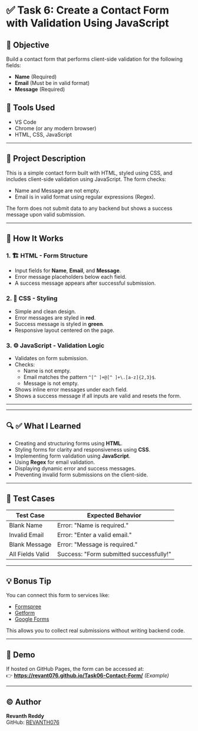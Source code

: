 # ✅ Task 6: Create a Contact Form with Validation Using JavaScript

## 🎯 Objective
Build a contact form that performs client-side validation for the following fields:
- **Name** (Required)
- **Email** (Must be in valid format)
- **Message** (Required)

## 🧰 Tools Used
- VS Code
- Chrome (or any modern browser)
- HTML, CSS, JavaScript

---

## 📜 Project Description
This is a simple contact form built with HTML, styled using CSS, and includes client-side validation using JavaScript. The form checks:
- Name and Message are not empty.
- Email is in valid format using regular expressions (Regex).

The form does not submit data to any backend but shows a success message upon valid submission.

---

## 🚀 How It Works

### 1. 🏗️ HTML - Form Structure
- Input fields for **Name**, **Email**, and **Message**.
- Error message placeholders below each field.
- A success message appears after successful submission.

### 2. 🎨 CSS - Styling
- Simple and clean design.
- Error messages are styled in **red**.
- Success message is styled in **green**.
- Responsive layout centered on the page.

### 3. ⚙️ JavaScript - Validation Logic
- Validates on form submission.
- Checks:
  - Name is not empty.
  - Email matches the pattern `^[^ ]+@[^ ]+\.[a-z]{2,3}$`.
  - Message is not empty.
- Shows inline error messages under each field.
- Shows a success message if all inputs are valid and resets the form.

---

---

## 🔍 ✅ What I Learned
- Creating and structuring forms using **HTML**.
- Styling forms for clarity and responsiveness using **CSS**.
- Implementing form validation using **JavaScript**.
- Using **Regex** for email validation.
- Displaying dynamic error and success messages.
- Preventing invalid form submissions on the client-side.

---

## 🚀 Test Cases
| Test Case            | Expected Behavior                                 |
| -------------------- | ------------------------------------------------- |
| Blank Name           | Error: "Name is required."                       |
| Invalid Email        | Error: "Enter a valid email."                    |
| Blank Message        | Error: "Message is required."                    |
| All Fields Valid     | Success: "Form submitted successfully!"          |

---

## 💡 Bonus Tip
You can connect this form to services like:
- [Formspree](https://formspree.io/)
- [Getform](https://getform.io/)
- [Google Forms](https://docs.google.com/forms/)

This allows you to collect real submissions without writing backend code.

---

## 🔗 Demo
If hosted on GitHub Pages, the form can be accessed at:  
👉 **https://revant076.github.io/Task06-Contact-Form/** *(Example)*

---

## ©️ Author
**Revanth Reddy**  
GitHub: [REVANTH076](https://github.com/REVANTH076)

